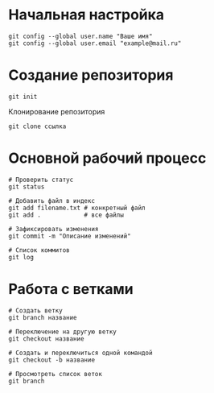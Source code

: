 # Начальная настройка

```
git config --global user.name "Ваше имя"
git config --global user.email "example@mail.ru"
```

# Создание репозитория
```
git init
```

Клонирование репозитория
```
git clone ссылка
```

# Основной рабочий процесс
```
# Проверить статус
git status

# Добавить файл в индекс
git add filename.txt # конкретный файл
git add .            # все файлы

# Зафиксировать изменения
git commit -m "Описание изменений"

# Список коммитов
git log
```

# Работа с ветками
```
# Создать ветку
git branch название

# Переключение на другую ветку
git checkout название

# Создать и переключиться одной командой
git checkout -b название 

# Просмотреть список веток
git branch 
```